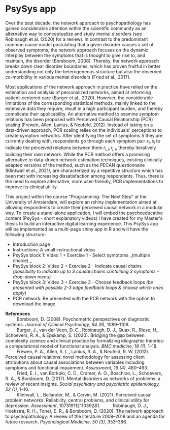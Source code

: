 # PsySys app

Over the past decade, the network approach to psychopathology has gained considerable attention within the scientific community as an alternative way to conceptualize and study mental disorders (see Robinaugh et al. (2020) for a review). In contrast to the predominant common cause model postulating that a given disorder causes a set of observed symptoms, the network approach focuses on the dynamic interplay between the symptoms that is thought to give rise to, and maintain, the disorder (Borsboom, 2008). Thereby, the network approach breaks down clear disorder boundaries, which has proven fruitful in better understanding not only the heterogeneous structure but also the observed co-morbidity in various mental disorders (Fried et al., 2017).

Most applications of the network approach in practice have relied on the estimation and analysis of personalized networks, aimed at reforming patient-centered care (Burger et al., 2020). However, the considerable limitations of the corresponding statistical methods, mainly linked to the extensive data they require, result in a high participant burden, and thereby complicate their applicability. An alternative method to examine symptom relations has been proposed with Perceived Causal Relationship (PCR) scaling (Frewen, Allen, Lanius, & Neufeld, 2012). Instead of taking on a data-driven approach, PCR scaling relies on the individuals' perceptions to create symptom networks. After identifying the set of symptoms $S$ they are currently dealing with, respondents go through each symptom pair $s_{i},s_{j}$ to indicate the perceived relations between them $r_{i,j},r_{j,i}$, thereby iteratively building their own network. While the PCR method offers a promising alternative to data-driven network estimation techniques, existing clinically adapted versions of the method, such as the PECAN questionnaire (Klintwall et al., 2021), are characterized by a repetitive structure which has been met with increasing dissatisfaction among respondents. Thus, there is the need to explore alternative, more user-friendly, PCR implementations to improve its clinical utility.

This project within the course "Programming: The Next Step" at the University of Amsterdam, will explore an rshiny implementation aimed at allowing respondents to create their perceived causal network in a modular way. To create a stand-alone application, I will embed the psychoeducative content (PsySys - short explanatory videos) I have created for my Master's thesis to build an interactive digital learning experience. This PsySys app will be implemented as a multi-page shiny app in R and will have the following structure: 

- Introduction page
- Instructions: A small instructional video 
- PsySys block 1: Video 1 + Exercise 1 - Select symptoms _(multiple choice) _
- PsySys block 2: Video 2 + Exercise 2 - Indicate causal chains _(possibility to indicate up to 3 causal chains containing 3 symptoms - drop-down menu)_
- PsySys block 3: Video 3 + Exercise 3 - Choose feedback loops _(be presented with possible 2-3 edge feedback loops & choose which ones apply)_
- PCR network: Be presented with the PCR network with the option to download the image


**References** <br />
$\qquad$ Borsboom, D. (2008). Psychometric perspectives on diagnostic systems. _Journal of Clinical Psychology, 64 (9)_, 1089–1108. <br />
$\qquad$ Burger, J., van der Veen, D. C., Robinaugh, D. J., Quax, R., Riese, H., Schoevers, R. A., & Epskamp, S. (2020). Bridging the gap between complexity science and clinical practice by formalizing idiographic theories: a computational model of functional analysis. _BMC medicine, 18 (1)_, 1–18. <br />
$\qquad$ Frewen, P. A., Allen, S. L., Lanius, R. A., & Neufeld, R. W. (2012). Perceived causal relations: novel methodology for assessing client attributions about causal associations between variables including symptoms and functional impairment. _Assessment, 19 (4)_, 480–493. <br />
$\qquad$ Fried, E. I., van Borkulo, C. D., Cramer, A. O., Boschloo, L., Schoevers, R. A., & Borsboom, D. (2017). Mental disorders as networks of problems: a review of recent insights. _Social psychiatry and psychiatric epidemiology, 52 (1)_, 1–10. <br />
$\qquad$ Klintwall, L., Bellander, M., & Cervin, M. (2021). Perceived causal problem networks: Reliability, central problems, and clinical utility for depression. _Assessment_, 10731911211039281.
$\qquad$ Robinaugh, D. J., Hoekstra, R. H., Toner, E. R., & Borsboom, D. (2020). The network approach to psychopathology: A review of the literature 2008–2018 and an agenda for future research. _Psychological Medicine, 50 (3)_, 353–366. <br />
